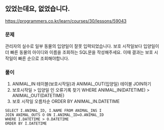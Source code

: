 ## 있었는데요, 없었습니다.
https://programmers.co.kr/learn/courses/30/lessons/59043

### 문제
관리자의 실수로 일부 동물의 입양일이 잘못 입력되었습니다. 
보호 시작일보다 입양일이 더 빠른 동물의 아이디와 이름을 조회하는 SQL문을 작성해주세요. 이때 결과는 보호 시작일이 빠른 순으로 조회해야합니다.

### 풀이
1) ANIMAL_IN 테이블(보호시작일)과 ANIMAL_OUT(입양일) 테이블 JOIN하기
2) 보호시작일 > 입양일 인 오류기록 찾기 WHERE ANIMAL_IN(DATETIME) > ANIMAL_OUT(DATETIME)
3) 보호 시작일 오름차순 ORDER BY ANIMAL_IN.DATETIME


```
SELECT I.ANIMAL_ID, I.NAME FROM ANIMAL_INS I
JOIN ANIMAL_OUTS O ON I.ANIMAL_ID=O.ANIMAL_ID
WHERE I.DATETIME > O.DATETIME
ORDER BY I.DATETIME
```
